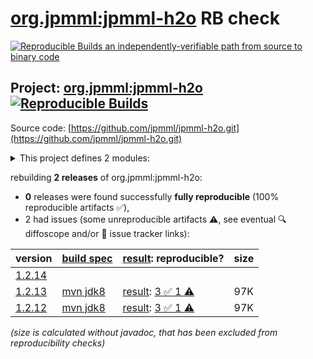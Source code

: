 [org.jpmml:jpmml-h2o](https://central.sonatype.com/artifact/org.jpmml/jpmml-h2o/versions) RB check
=======

[![Reproducible Builds](https://reproducible-builds.org/images/logos/rb.svg) an independently-verifiable path from source to binary code](https://reproducible-builds.org/)

## Project: [org.jpmml:jpmml-h2o](https://central.sonatype.com/artifact/org.jpmml/jpmml-h2o/versions) [![Reproducible Builds](https://img.shields.io/endpoint?url=https://raw.githubusercontent.com/jvm-repo-rebuild/reproducible-central/master/content/org/jpmml/jpmml-h2o/badge.json)](https://github.com/jvm-repo-rebuild/reproducible-central/blob/master/content/org/jpmml/jpmml-h2o/README.md)

Source code: [https://github.com/jpmml/jpmml-h2o.git](https://github.com/jpmml/jpmml-h2o.git)

<details><summary>This project defines 2 modules:</summary>

* [org.jpmml:jpmml-h2o](https://central.sonatype.com/artifact/org.jpmml/jpmml-h2o/1.2.13)
* [org.jpmml:pmml-h2o](https://central.sonatype.com/artifact/org.jpmml/pmml-h2o/1.2.13)
</details>

rebuilding **2 releases** of org.jpmml:jpmml-h2o:
- **0** releases were found successfully **fully reproducible** (100% reproducible artifacts :white_check_mark:),
- 2 had issues (some unreproducible artifacts :warning:, see eventual :mag: diffoscope and/or :memo: issue tracker links):

| version | [build spec](/BUILDSPEC.md) | [result](https://reproducible-builds.org/docs/jvm/): reproducible? | size |
| -- | --------- | ------ | -- |
| [1.2.14](https://central.sonatype.com/artifact/org.jpmml/jpmml-h2o/1.2.14/pom) | | | |
| [1.2.13](https://central.sonatype.com/artifact/org.jpmml/jpmml-h2o/1.2.13/pom) | [mvn jdk8](jpmml-h2o-1.2.13.buildspec) | [result](jpmml-h2o-1.2.13.buildinfo): [3 :white_check_mark:  1 :warning:](jpmml-h2o-1.2.13.buildcompare) | 97K |
| [1.2.12](https://central.sonatype.com/artifact/org.jpmml/jpmml-h2o/1.2.12/pom) | [mvn jdk8](jpmml-h2o-1.2.12.buildspec) | [result](jpmml-h2o-1.2.12.buildinfo): [3 :white_check_mark:  1 :warning:](jpmml-h2o-1.2.12.buildcompare) | 97K |

<i>(size is calculated without javadoc, that has been excluded from reproducibility checks)</i>

